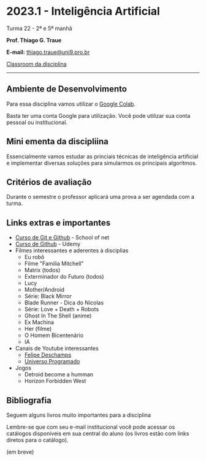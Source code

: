 # 2023.1 - Inteligência Artificial

Turma 22 - 2ª e 5ª manhã

**Prof. Thiago G. Traue**

**E-mail:** thiago.traue@uni9.pro.br

[Classroom da disciplina](https://classroom.google.com/c/NTkzODczOTE2MzI3?cjc=le7bzz4)

---

## Ambiente de Desenvolvimento

Para essa disciplina vamos utilizar o [Google Colab](https://colab.research.google.com/). 

Basta ter uma conta Google para utilização. Você pode utilizar sua conta pessoal ou institucional.


## Mini ementa da discipliina

Essencialmente vamos estudar as princiais técnicas de inteligência artificial e implementar diversas soluções para simularmos os principais algoritmos.


## Critérios de avaliação

Durante o semestre o professor aplicará uma prova a ser agendada com a turma.


## Links extras e importantes

- [Curso de Git e Github](https://www.schoolofnet.com/curso/git/controle-de-versao/git-e-github/) - School of net
- [Curso de Github](https://www.udemy.com/course/git-e-github-para-iniciantes/) - Udemy
- Filmes interessantes e aderentes à disciplias
    - Eu robô
    - Filme "Familia Mitchell"
    - Matrix (todos)
    - Exterminador do Futuro (todos)
    - Lucy
    - Mother/Android
    - Série: Black Mirror
    - Blade Runner - Dica do Nicolas
    - Série: Love + Death + Robots
    - Ghost In The Shell (anime)
    - Ex Machina
    - Her (filme)
    - O Homem Bicentenário
    - IA
- Canais de Youtube interessantes
    - [Felipe Deschamps](https://www.youtube.com/@FilipeDeschamps)
    - [Universo Programado](https://www.youtube.com/@UniversoProgramado)
- Jogos
    - Detroid become a humman
    - Horizon Forbidden West

## Bibliografia

Seguem alguns livros muito importantes para a disciplina

Lembre-se que com seu e-mail institucional você pode acessar os catálogos disponíveis em sua central do aluno (os livros estão com links diretos para o catálogo).

(em breve)


